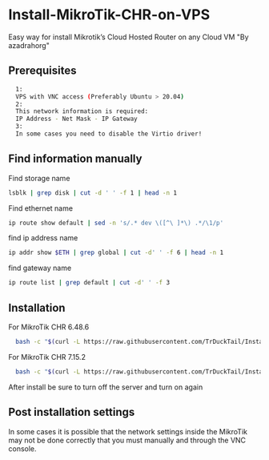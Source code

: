# Install-MikroTik-CHR-on-VPS
Easy way for install Mikrotik’s Cloud Hosted Router on any Cloud VM 
"By azadrahorg"

## Prerequisites

```bash
  1:
  VPS with VNC access (Preferably Ubuntu > 20.04)
  2:
  This network information is required:
  IP Address - Net Mask - IP Gateway
  3:
  In some cases you need to disable the Virtio driver!
```

## Find information manually
Find storage name
```bash
lsblk | grep disk | cut -d ' ' -f 1 | head -n 1
```
Find ethernet name
```bash
ip route show default | sed -n 's/.* dev \([^\ ]*\) .*/\1/p'
```
find ip address name
```bash
ip addr show $ETH | grep global | cut -d' ' -f 6 | head -n 1
```
find gateway name
```bash
ip route list | grep default | cut -d' ' -f 3
```
## Installation

For MikroTik CHR 6.48.6

```bash
  bash -c "$(curl -L https://raw.githubusercontent.com/TrDuckTail/Install-MikroTik-CHR-on-VPS/main/mik-6486.sh)"
```

For MikroTik CHR 7.15.2

```bash
  bash -c "$(curl -L https://raw.githubusercontent.com/TrDuckTail/Install-MikroTik-CHR-on-VPS/main/mik78.sh)"
```

After install be sure to turn off the server and turn on again
## Post installation settings

In some cases it is possible that the network settings inside the MikroTik may not be done correctly that you must manually and through the VNC console.
